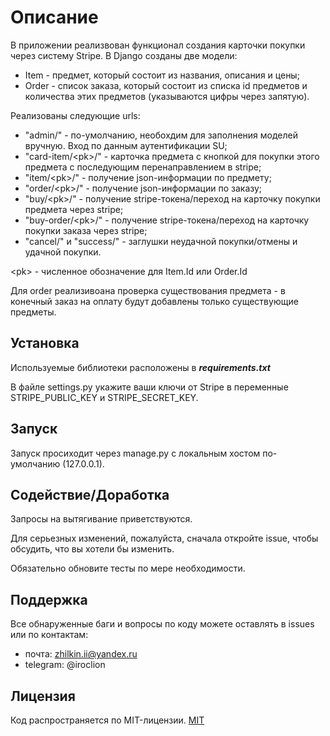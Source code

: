 # Описание

В приложении реализвован функционал создания карточки покупки через систему Stripe.
В Django созданы две модели:
- Item - предмет, который состоит из названия, описания и цены;
- Order - список заказа, который состоит из списка id предметов и количества этих предметов (указываются цифры через запятую). 

Реализованы следующие urls:
- "admin/" - по-умолчанию, необохдим для заполнения моделей вручную. Вход по данным аутентификации SU;
- "card-item/<<pk>pk>/" - карточка предмета с кнопкой для покупки этого предмета с последующим перенаправлением в stripe;
- "item/<<pk>pk>/" - получение json-информации по предмету;
- "order/<<pk>pk>/" - получение json-информации по заказу;
- "buy/<<pk>pk>/" - получение stripe-токена/переход на карточку покупки предмета через stripe;
- "buy-order/<<pk>pk>/" - получение stripe-токена/переход на карточку покупки заказа через stripe;
- "cancel/" и "success/" - заглушки неудачной покупки/отмены и удачной покупки.
  
<<pk>pk> - численное обозначение для Item.Id или Order.Id 
  
  Для order реализивоана проверка существования предмета - в конечный заказ на оплату будут добавлены только существующие предметы.

## Установка
Используемые библиотеки расположены в ***requirements.txt***

В файле settings.py укажите ваши ключи от Stripe в переменные STRIPE_PUBLIC_KEY и STRIPE_SECRET_KEY.

## Запуск 
Запуск просиходит через manage.py с локальным хостом по-умолчанию (127.0.0.1).

## Содействие/Доработка 
Запросы на вытягивание приветствуются. 

Для серьезных изменений, пожалуйста, сначала откройте issue, чтобы обсудить, что вы хотели бы изменить.

Обязательно обновите тесты по мере необходимости.

## Поддержка 
Все обнаруженные баги и вопросы по коду можете оставлять в issues или по контактам:
- почта: zhilkin.ii@yandex.ru
- telegram: @iroclion

## Лицензия
Код распространяется по MIT-лицензии.
[MIT](https://choosealicense.com/licenses/mit/)
